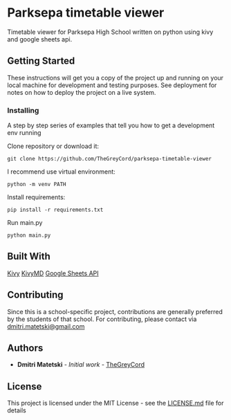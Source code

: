 # Parksepa timetable viewer
Timetable viewer for Parksepa High School written on python using kivy and google sheets api.

## Getting Started

These instructions will get you a copy of the project up and running on your local machine for development and testing purposes. See deployment for notes on how to deploy the project on a live system.

### Installing

A step by step series of examples that tell you how to get a development env running

Clone repository or download it:
```
git clone https://github.com/TheGreyCord/parksepa-timetable-viewer
```

I recommend use virtual environment:
```
python -m venv PATH
```

Install  requirements:
```
pip install -r requirements.txt
```

Run main.py
```
python main.py
```
## Built With
[Kivy](https://kivy.org/doc/stable/gettingstarted/intro.html)
[KivyMD](https://kivymd.readthedocs.io/en/latest/)
[Google Sheets API](https://developers.google.com/sheets/api/quickstart/quickstarts-overview)

## Contributing

Since this is a school-specific project, contributions are generally preferred by the students of that school. For contributing, please contact via dmitri.matetski@gmail.com

## Authors

* **Dmitri Matetski** - *Initial work* - [TheGreyCord](https://github.com/TheGreyCord)

## License

This project is licensed under the MIT License - see the [LICENSE.md](LICENSE.md) file for details
